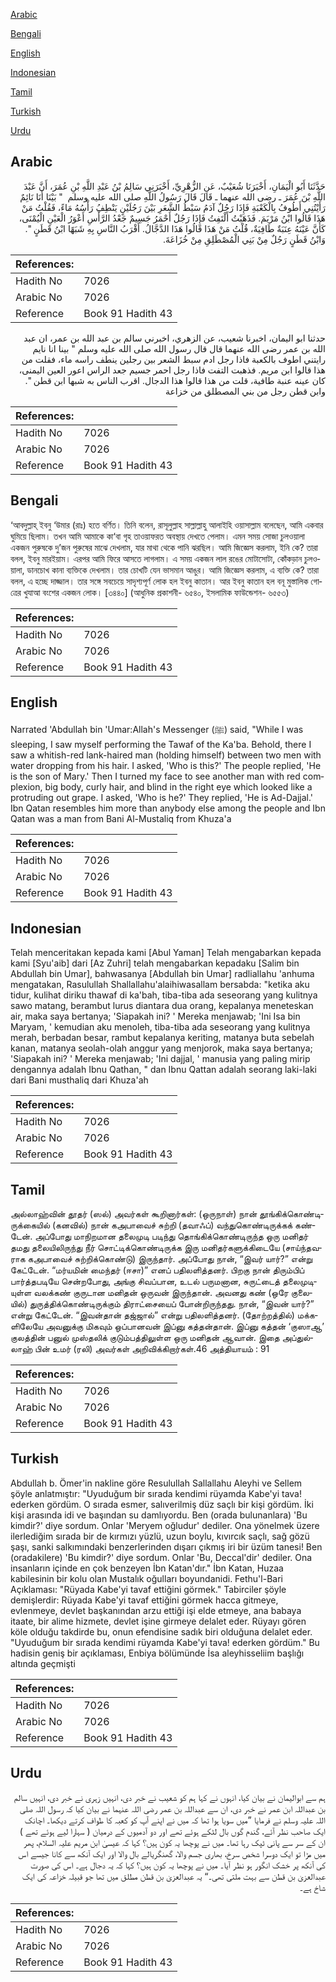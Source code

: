 [Arabic](#arabic)

[Bengali](#bengali)

[English](#english)

[Indonesian](#indonesian)

[Tamil](#tamil)

[Turkish](#turkish)

[Urdu](#urdu)

## Arabic


<div dir="rtl" lang="ar" style={{fontSize:'larger',backgroundColor:'#f8f9fa',padding:20}}>
حَدَّثَنَا أَبُو الْيَمَانِ، أَخْبَرَنَا شُعَيْبٌ، عَنِ الزُّهْرِيِّ، أَخْبَرَنِي سَالِمُ بْنُ عَبْدِ اللَّهِ بْنِ عُمَرَ، أَنَّ عَبْدَ اللَّهِ بْنَ عُمَرَ ـ رضى الله عنهما ـ قَالَ قَالَ رَسُولُ اللَّهِ صلى الله عليه وسلم ‏ "‏ بَيْنَا أَنَا نَائِمٌ رَأَيْتُنِي أَطُوفُ بِالْكَعْبَةِ فَإِذَا رَجُلٌ آدَمُ سَبْطُ الشَّعَرِ بَيْنَ رَجُلَيْنٍ يَنْطِفُ رَأْسُهُ مَاءً، فَقُلْتُ مَنْ هَذَا قَالُوا ابْنُ مَرْيَمَ‏.‏ فَذَهَبْتُ أَلْتَفِتُ فَإِذَا رَجُلٌ أَحْمَرُ جَسِيمٌ جَعْدُ الرَّأْسِ أَعْوَرُ الْعَيْنِ الْيُمْنَى، كَأَنَّ عَيْنَهُ عِنَبَةٌ طَافِيَةٌ، قُلْتُ مَنْ هَذَا قَالُوا هَذَا الدَّجَّالُ‏.‏ أَقْرَبُ النَّاسِ بِهِ شَبَهًا ابْنُ قَطَنٍ ‏"‏‏.‏ وَابْنُ قَطَنٍ رَجُلٌ مِنْ بَنِي الْمُصْطَلِقِ مِنْ خُزَاعَةَ‏.‏
</div>
<div style={{backgroundColor:'#f8f9fa',padding:20, marginBottom: 10}}><table> <thead> <tr> <th>References:</th> <th></th> </tr> </thead> <tbody><tr><td>Hadith No</td><td>7026</td></tr><tr><td>Arabic No</td><td>7026</td></tr><tr><td>Reference</td><td>Book 91 Hadith 43</td></tr></tbody></table></div>


<div dir="rtl" lang="ar" style={{fontSize:'larger',backgroundColor:'#f8f9fa',padding:20}}>
حدثنا ابو اليمان، اخبرنا شعيب، عن الزهري، اخبرني سالم بن عبد الله بن عمر، ان عبد الله بن عمر رضى الله عنهما قال قال رسول الله صلى الله عليه وسلم " بينا انا نايم رايتني اطوف بالكعبة فاذا رجل ادم سبط الشعر بين رجلين ينطف راسه ماء، فقلت من هذا قالوا ابن مريم. فذهبت التفت فاذا رجل احمر جسيم جعد الراس اعور العين اليمنى، كان عينه عنبة طافية، قلت من هذا قالوا هذا الدجال. اقرب الناس به شبها ابن قطن ". وابن قطن رجل من بني المصطلق من خزاعة
</div>
<div style={{backgroundColor:'#f8f9fa',padding:20, marginBottom: 10}}><table> <thead> <tr> <th>References:</th> <th></th> </tr> </thead> <tbody><tr><td>Hadith No</td><td>7026</td></tr><tr><td>Arabic No</td><td>7026</td></tr><tr><td>Reference</td><td>Book 91 Hadith 43</td></tr></tbody></table></div>

## Bengali


<div dir="ltr" lang="bn" style={{fontSize:'larger',backgroundColor:'#f8f9fa',padding:20}}>
‘আবদুল্লাহ্ ইবনু ‘উমার (রাঃ) হতে বর্ণিত। তিনি বলেন, রাসূলুল্লাহ সাল্লাল্লাহু আলাইহি ওয়াসাল্লাম বলেছেন, আমি একবার ঘুমিয়ে ছিলাম। তখন আমি আমাকে কা‘বা গৃহ তাওয়াফরত অবস্থায় দেখতে পেলাম। এমন সময় সোজা চুলওয়ালা একজন পুরুষকে দু’জন পুরুষের মাঝে দেখলাম, যার মাথা থেকে পানি ঝরছিল। আমি জিজ্ঞেস করলাম, ইনি কে? তারা বলল, ইবনু মারইয়াম। এরপর আমি ফিরে আসতে লাগলাম। এ সময় একজন লাল রঙের মোটাসোটা, কোঁকড়ান চুলওয়ালা, ডানচোখ কানা ব্যক্তিকে দেখলাম। তার চোখটি যেন ভাসমান আঙুর। আমি জিজ্ঞেস করলাম, এ ব্যক্তি কে? তারা বলল, এ হচ্ছে দাজ্জাল। তার সঙ্গে সবচেয়ে সাদৃশ্যপূর্ণ লোক হল ইবনু কাতান। আর ইবনু কাতান হল বনূ মুস্তালিক গোত্রের খুযাআ বংশের একজন লোক। [৩৪৪০] (আধুনিক প্রকাশনী- ৬৫৪০, ইসলামিক ফাউন্ডেশন- ৬৫৫৩)
</div>
<div style={{backgroundColor:'#f8f9fa',padding:20, marginBottom: 10}}><table> <thead> <tr> <th>References:</th> <th></th> </tr> </thead> <tbody><tr><td>Hadith No</td><td>7026</td></tr><tr><td>Arabic No</td><td>7026</td></tr><tr><td>Reference</td><td>Book 91 Hadith 43</td></tr></tbody></table></div>

## English


<div dir="ltr" lang="en" style={{fontSize:'larger',backgroundColor:'#f8f9fa',padding:20}}>
Narrated 'Abdullah bin 'Umar:Allah's Messenger (ﷺ) said, "While I was sleeping, I saw myself performing the Tawaf of the Ka'ba. Behold, there I saw a whitish-red lank-haired man (holding himself) between two men with water dropping from his hair. I asked, 'Who is this?' The people replied, 'He is the son of Mary.' Then I turned my face to see another man with red complexion, big body, curly hair, and blind in the right eye which looked like a protruding out grape. I asked, 'Who is he?' They replied, 'He is Ad-Dajjal.' Ibn Qatan resembles him more than anybody else among the people and Ibn Qatan was a man from Bani Al-Mustaliq from Khuza'a
</div>
<div style={{backgroundColor:'#f8f9fa',padding:20, marginBottom: 10}}><table> <thead> <tr> <th>References:</th> <th></th> </tr> </thead> <tbody><tr><td>Hadith No</td><td>7026</td></tr><tr><td>Arabic No</td><td>7026</td></tr><tr><td>Reference</td><td>Book 91 Hadith 43</td></tr></tbody></table></div>

## Indonesian


<div dir="ltr" lang="id" style={{fontSize:'larger',backgroundColor:'#f8f9fa',padding:20}}>
Telah menceritakan kepada kami [Abul Yaman] Telah mengabarkan kepada kami [Syu'aib] dari [Az Zuhri] telah mengabarkan kepadaku [Salim bin Abdullah bin Umar], bahwasanya [Abdullah bin Umar] radliallahu 'anhuma mengatakan, Rasulullah Shallallahu'alaihiwasallam bersabda: "ketika aku tidur, kulihat diriku thawaf di ka'bah, tiba-tiba ada seseorang yang kulitnya sawo matang, berambut lurus diantara dua orang, kepalanya meneteskan air, maka saya bertanya; 'Siapakah ini? ' Mereka menjawab; 'Ini Isa bin Maryam, ' kemudian aku menoleh, tiba-tiba ada seseorang yang kulitnya merah, berbadan besar, rambut kepalanya keriting, matanya buta sebelah kanan, matanya seolah-olah anggur yang menjorok, maka saya bertanya; 'Siapakah ini? ' Mereka menjawab; 'Ini dajjal, ' manusia yang paling mirip dengannya adalah Ibnu Qathan, " dan Ibnu Qattan adalah seorang laki-laki dari Bani musthaliq dari Khuza'ah
</div>
<div style={{backgroundColor:'#f8f9fa',padding:20, marginBottom: 10}}><table> <thead> <tr> <th>References:</th> <th></th> </tr> </thead> <tbody><tr><td>Hadith No</td><td>7026</td></tr><tr><td>Arabic No</td><td>7026</td></tr><tr><td>Reference</td><td>Book 91 Hadith 43</td></tr></tbody></table></div>

## Tamil


<div dir="ltr" lang="ta" style={{fontSize:'larger',backgroundColor:'#f8f9fa',padding:20}}>
அல்லாஹ்வின் தூதர் (ஸல்) அவர்கள் கூறினார்கள்: (ஒருநாள்) நான் தூங்கிக்கொண்டிருக்கையில் (கனவில்) நான் கஅபாவைச் சுற்றி (தவாஃப்) வந்துகொண்டிருக்கக் கண்டேன். அப்போது மாநிறமான தலைமுடி படிந்து தொங்கிக்கொண்டிருந்த ஒரு மனிதர் தமது தலையிலிருந்து நீர் சொட்டிக்கொண்டிருக்க இரு மனிதர்களுக்கிடையே (சாய்ந்தவராக கஅபாவைச் சுற்றிக்கொண்டு) இருந்தார். அப்போது நான், “இவர் யார்?” என்று கேட்டேன். “மர்யமின் மைந்தர் (ஈசா)” எனப் பதிலளித்தனர். பிறகு நான் திரும்பிப் பார்த்தபடியே சென்றபோது, அங்கு சிவப்பான, உடல் பருமனான, சுருட்டைத் தலைமுடியுள்ள வலக்கண் குருடான மனிதன் ஒருவன் இருந்தான். அவனது கண் (ஒரே குலையில்) துருத்திக்கொண்டிருக்கும் திராட்சையைப் போன்றிருந்தது. நான், “இவன் யார்?” என்று கேட்டேன். “இவன்தான் தஜ்ஜால்” என்று பதிலளித்தனர். (தோற்றத்தில்) மக்களிலேயே அவனுக்கு மிகவும் ஒப்பானவன் இப்னு கத்தன்தான். இப்னு கத்தன் ‘குஸாஆ’ குலத்தின் பனுல் முஸ்தலிக் குடும்பத்திலுள்ள ஒரு மனிதன் ஆவான். இதை அப்துல்லாஹ் பின் உமர் (ரலி) அவர்கள் அறிவிக்கிறார்கள்.46 அத்தியாயம் : 91
</div>
<div style={{backgroundColor:'#f8f9fa',padding:20, marginBottom: 10}}><table> <thead> <tr> <th>References:</th> <th></th> </tr> </thead> <tbody><tr><td>Hadith No</td><td>7026</td></tr><tr><td>Arabic No</td><td>7026</td></tr><tr><td>Reference</td><td>Book 91 Hadith 43</td></tr></tbody></table></div>

## Turkish


<div dir="ltr" lang="tr" style={{fontSize:'larger',backgroundColor:'#f8f9fa',padding:20}}>
Abdullah b. Ömer'in nakline göre Resulullah Sallallahu Aleyhi ve Sellem şöyle anlatmıştır: "Uyuduğum bir sırada kendimi rüyamda Kabe'yi tava! ederken gördüm. O sırada esmer, salıverilmiş düz saçlı bir kişi gördüm. İki kişi arasında idi ve başından su damlıyordu. Ben (orada bulunanlara) 'Bu kimdir?' diye sordum. Onlar 'Meryem oğludur' dediler. Ona yönelmek üzere ilerlediğim sırada bir de kırmızı yüzlü, uzun boylu, kıvırcık saçlı, sağ gözü şaşı, sanki salkımındaki benzerlerinden dışarı çıkmış iri bir üzüm tanesi! Ben (oradakilere) 'Bu kimdir?' diye sordum. Onlar 'Bu, Deccal'dir' dediler. Ona insanların içinde en çok benzeyen İbn Katan'dır." İbn Katan, Huzaa kabilesinin bir kolu olan Mustalık oğulları boyundanidi. Fethu'l-Bari Açıklaması: "Rüyada Kabe'yi tavaf ettiğini görmek." Tabirciler şöyle demişlerdir: Rüyada Kabe'yi tavaf ettiğini görmek hacca gitmeye, evlenmeye, devlet başkanından arzu ettiği işi elde etmeye, ana babaya itaate, bir alime hizmete, devlet işine girmeye delalet eder. Rüyayı gören köle olduğu takdirde bu, onun efendisine sadık biri olduğuna delalet eder. "Uyuduğum bir sırada kendimi rüyamda Kabe'yi tava! ederken gördüm." Bu hadisin geniş bir açıklaması, Enbiya bölümünde İsa aleyhisseliim başlığı altında geçmişti
</div>
<div style={{backgroundColor:'#f8f9fa',padding:20, marginBottom: 10}}><table> <thead> <tr> <th>References:</th> <th></th> </tr> </thead> <tbody><tr><td>Hadith No</td><td>7026</td></tr><tr><td>Arabic No</td><td>7026</td></tr><tr><td>Reference</td><td>Book 91 Hadith 43</td></tr></tbody></table></div>

## Urdu


<div dir="rtl" lang="ur" style={{fontSize:'larger',backgroundColor:'#f8f9fa',padding:20}}>
ہم سے ابوالیمان نے بیان کیا، انہوں نے کہا ہم کو شعیب نے خبر دی، انہیں زہری نے خبر دی، انہیں سالم بن عبداللہ ابن عمر نے خبر دی، ان سے عبداللہ بن عمر رضی اللہ عنہما نے بیان کیا کہ رسول اللہ صلی اللہ علیہ وسلم نے فرمایا ”میں سویا ہوا تھا کہ میں نے اپنے آپ کو کعبہ کا طواف کرتے دیکھا۔ اچانک ایک صاحب نظر آئے، گندم گوں بال لٹکے ہوئے تھے اور دو آدمیوں کے درمیان ( سہارا لیے ہوئے تھے ) ان کے سر سے پانی ٹپک رہا تھا۔ میں نے پوچھا یہ کون ہیں؟ کہا کہ عیسیٰ ابن مریم علیہ السلام، پھر میں مڑا تو ایک دوسرا شخص سرخ، بھاری جسم والا، گھنگریالے بال والا اور ایک آنکھ سے کانا جیسے اس کی آنکھ پر خشک انگور ہو نظر آیا۔ میں نے پوچھا یہ کون ہیں؟ کہا کہ یہ دجال ہے۔ اس کی صورت عبدالعزیٰ بن قطن سے بہت ملتی تھی۔“ یہ عبدالعزیٰ بن قطن مطلق میں تھا جو قبیلہ خزاعہ کی ایک شاخ ہے۔
</div>
<div style={{backgroundColor:'#f8f9fa',padding:20, marginBottom: 10}}><table> <thead> <tr> <th>References:</th> <th></th> </tr> </thead> <tbody><tr><td>Hadith No</td><td>7026</td></tr><tr><td>Arabic No</td><td>7026</td></tr><tr><td>Reference</td><td>Book 91 Hadith 43</td></tr></tbody></table></div>